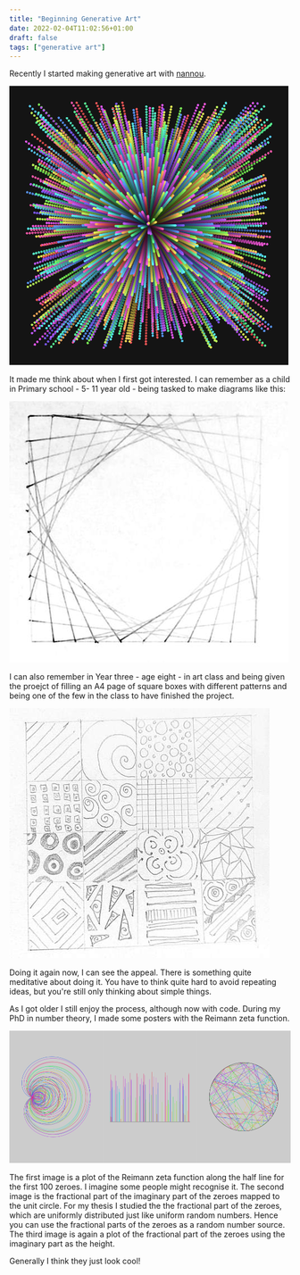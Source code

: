 ```yaml
---
title: "Beginning Generative Art"
date: 2022-02-04T11:02:56+01:00
draft: false
tags: ["generative art"]
---
```


Recently I started making generative art with [nannou](http://nannou.org).

![d202201210.png](d202201210.png)

It made me think about when I first got interested. I can remember as a child in Primary school - 5- 11 year old - being tasked to make diagrams like this:

![Line splines](IMG_20220204_091333.jpg)

I can also remember in Year three - age eight - in art class and being given the proejct of filling an A4 page of square boxes with different patterns and being one of the few in the class to have finished the project.

![Patterned Squares](IMG_20220204_093750.jpg)

Doing it again now, I can see the appeal. There is something quite meditative about doing it. You have to think quite hard to avoid repeating ideas, but you're still only thinking about simple things.

As I got older I still enjoy the process, although now with code. During my PhD in number theory, I made some posters with the Reimann zeta function.

![zeta zeros](tiny_zeros.png)

The first image is a plot of the Reimann zeta function along the half line for the first 100 zeroes. I imagine some people might recognise it. The second image is the fractional part of the imaginary part of the zeroes mapped to the unit circle. For my thesis I studied the the fractional part of the zeroes, which are uniformly distributed just like uniform random numbers. Hence you can use the fractional parts of the zeroes as a random number source. The third image is again a plot of the fractional part of the zeroes using the imaginary part as the height.

Generally I think they just look cool!
